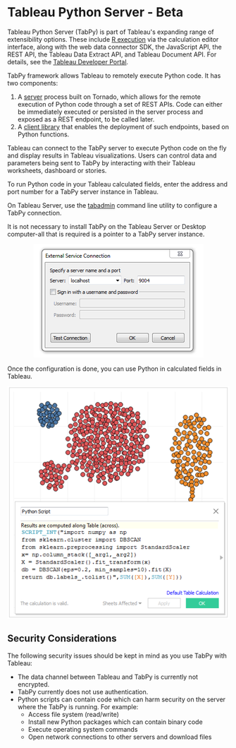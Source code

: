
# Tableau Python Server - Beta

Tableau Python Server (TabPy) is part of Tableau's expanding range of extensibility options. These include [R execution](http://onlinehelp.tableau.com/current/pro/desktop/en-us/help.html#r_connection_manage.html) via the calculation editor interface, along with the web data connector SDK, the JavaScript API, the REST API, the Tableau Data Extract API, and Tableau Document API. For details, see the [Tableau Developer Portal](https://community.tableau.com/community/developers).

TabPy framework allows Tableau to remotely execute Python code. It has two components:

1. A [server](server.md) process built on Tornado, which allows for the remote execution of Python code through a set of REST APIs. Code can either be immediately executed or persisted in the server process and exposed as a REST endpoint, to be called later.
2. A [client library](client.md) that enables the deployment of such endpoints, based on Python functions.

Tableau can connect to the TabPy server to execute Python code on the fly and display results in Tableau visualizations. Users can control data and parameters being sent to TabPy by interacting with their Tableau worksheets, dashboard or stories. 

To run Python code in your Tableau calculated fields, enter the address and port number for a TabPy server instance in Tableau.

On Tableau Server, use the [tabadmin](https://onlinehelp.tableau.com/current/server/en-us/tabadmin.htm) command line utility to configure a TabPy connection.

It is not necessary to install TabPy on the Tableau Server or Desktop computer-all that is required is a pointer to a TabPy server instance.

<p align="center"><img alt="Screenshot of Configuration on Tableau Desktop" src="external-service-configuration.png"></p>

Once the configuration is done, you can use Python in calculated fields in Tableau.

<p align="center"><img alt="Screenshot of a Python calculated field on Tableau Desktop" src="python-calculated-field.png"></p>

## Security Considerations
The following security issues should be kept in mind as you use TabPy with Tableau:
  - The data channel between Tableau and TabPy is currently not encrypted.
  - TabPy currently does not use authentication.
  - Python scripts can contain code which can harm security on the server where the TabPy is running. For example:
    - Access file system (read/write)
    - Install new Python packages which can contain binary code
    - Execute operating system commands
    - Open network connections to other servers and download files
